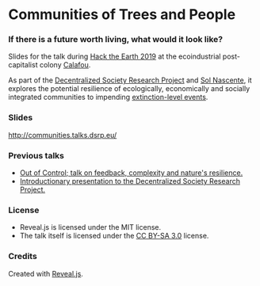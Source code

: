 # Communities of Trees and People
### If there is a future worth living, what would it look like?
Slides for the talk during [Hack the Earth 2019](https://calafou.org/ca/content/programa-hack-earth-2019-futurotop%C3%ADas) at the ecoindustrial post-capitalist colony [Calafou](https://calafou.org/).

As part of the [Decentralized Society Research Project](https://dsrp.eu) and [Sol Nascente](https://solnascente.eu), it explores the potential resilience of ecologically, economically and socially integrated communities to impending [extinction-level events](https://rebellion.earth/the-truth/the-emergency/).

### Slides
http://communities.talks.dsrp.eu/

### Previous talks

* [Out of Control; talk on feedback, complexity and nature's resilience.](https://github.com/dsrp/dsrp-control)
* [Introductionary presentation to the Decentralized Society Research Project.](http://intro.talks.dsrp.eu)

### License

* Reveal.js is licensed under the MIT license.
* The talk itself is licensed under the [CC BY-SA 3.0](https://creativecommons.org/licenses/by-sa/3.0/) license.

### Credits
Created with [Reveal.js](https://github.com/hakimel/reveal.js).
